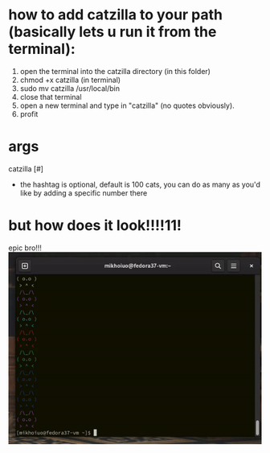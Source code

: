 # how to add catzilla to your path (basically lets u run it from the terminal):
1. open the terminal into the catzilla directory (in this folder)
2. chmod +x catzilla (in terminal)
3. sudo mv catzilla /usr/local/bin
4. close that terminal
5. open a new terminal and type in "catzilla" (no quotes obviously). 
6. profit

# args
catzilla [#]
- the hashtag is optional, default is 100 cats, you can do as many as you'd like by adding a specific number there

# but how does it look!!!!11!
epic bro!!!
![alt text: cats. so many cats](https://github.com/mikhoiuo/catzilla/blob/3d97f0244a6d6c3201e4256e991bfd4fd6b7fd82/result-pic/result-gif.gif)
